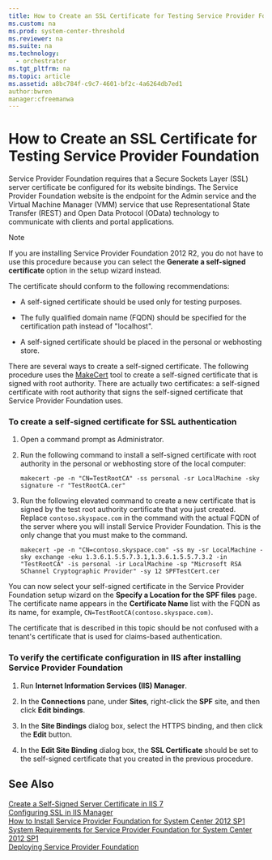 ```yaml
---
title: How to Create an SSL Certificate for Testing Service Provider Foundation
ms.custom: na
ms.prod: system-center-threshold
ms.reviewer: na
ms.suite: na
ms.technology: 
  - orchestrator
ms.tgt_pltfrm: na
ms.topic: article
ms.assetid: a8bc784f-c9c7-4601-bf2c-4a6264db7ed1
author:bwren
manager:cfreemanwa
---
```

# How to Create an SSL Certificate for Testing Service Provider Foundation
Service Provider Foundation requires that a Secure Sockets Layer \(SSL\) server certificate be configured for its website bindings. The Service Provider Foundation website is the endpoint for the Admin service and the Virtual Machine Manager \(VMM\) service that use Representational State Transfer \(REST\) and Open Data Protocol \(OData\) technology to communicate with clients and portal applications.  
  
> [!NOTE]  
> If you are installing Service Provider Foundation 2012 R2, you do not have to use this procedure because you can select the **Generate a self\-signed certificate** option in the setup wizard instead.  
  
The certificate should conform to the following recommendations:  
  
-   A self\-signed certificate should be used only for testing purposes.  
  
-   The fully qualified domain name \(FQDN\) should be specified for the certification path instead of "localhost".  
  
-   A self\-signed certificate should be placed in the personal or webhosting store.  
  
There are several ways to create a self\-signed certificate. The following procedure uses the     [MakeCert](https://msdn.microsoft.com/library/windows/desktop/aa386968.aspx) tool to create a self\-signed certificate that is signed with root authority. There are actually two certificates: a self\-signed certificate with root authority that signs the self\-signed certificate that Service Provider Foundation uses.  
  
### To create a self\-signed certificate for SSL authentication  
  
1.  Open a command prompt as Administrator.  
  
2.  Run the following command to install a self\-signed certificate with root authority in the personal or webhosting store of the local computer:  
  
    ```  
    makecert -pe -n "CN=TestRootCA" -ss personal -sr LocalMachine -sky signature -r "TestRootCA.cer"  
    ```  
  
3.  Run the following elevated command to create a new certificate that is signed by the test root authority certificate that you just created. Replace `contoso.skyspace.com` in the command with the actual FQDN of the server where you will install Service Provider Foundation. This is the only change that you must make to the command.  
  
    ```  
    makecert -pe -n "CN=contoso.skyspace.com" -ss my -sr LocalMachine -sky exchange -eku 1.3.6.1.5.5.7.3.1,1.3.6.1.5.5.7.3.2 -in "TestRootCA" -is personal -ir LocalMachine -sp "Microsoft RSA SChannel Cryptographic Provider" -sy 12 SPFTestCert.cer  
    ```  
  
You can now select your self\-signed certificate in the Service Provider Foundation setup wizard on the **Specify a Location for the SPF files** page. The certificate name appears in the **Certificate Name** list with the FQDN as its name, for example, `CN=TestRootCA(contoso.skyspace.com)`.  
  
The certificate that is described in this topic should be not confused with a tenant's certificate that is used for claims\-based authentication.  
  
### To verify the certificate configuration in IIS after installing Service Provider Foundation  
  
1.  Run **Internet Information Services \(IIS\) Manager**.  
  
2.  In the **Connections** pane, under **Sites**, right\-click the **SPF** site, and then click **Edit bindings**.  
  
3.  In the **Site Bindings** dialog box, select the HTTPS binding, and then click the **Edit** button.  
  
4.  In the **Edit Site Binding** dialog box, the **SSL Certificate** should be set to the self\-signed certificate that you created in the previous procedure.  
  
## See Also  
[Create a Self\-Signed Server Certificate in IIS 7](http://go.microsoft.com/fwlink/?LinkId=279790)  
[Configuring SSL in IIS Manager](http://go.microsoft.com/fwlink/?LinkId=279792)  
[How to Install Service Provider Foundation for System Center 2012 SP1](../../spf/Deploy/How-to-Install-Service-Provider-Foundation-for-System-Center-2012-SP1.md)  
[System Requirements for Service Provider Foundation for System Center 2012 SP1](../../spf/Deploy/System-Requirements-for-Service-Provider-Foundation-for-System-Center-2012-SP1.md)  
[Deploying Service Provider Foundation](../../spf/Deploy/Deploying-Service-Provider-Foundation.md)  
  
